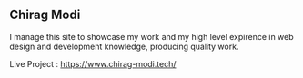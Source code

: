 ## Chirag Modi
I manage this site to showcase my work and my high level expirence in web design and development knowledge, producing quality work.

Live Project : https://www.chirag-modi.tech/


